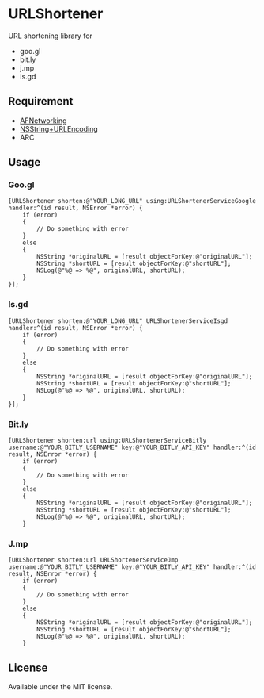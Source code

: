 # URLShortener

URL shortening library for

- goo.gl
- bit.ly
- j.mp
- is.gd

## Requirement

- [AFNetworking](https://github.com/AFNetworking/AFNetworking)
- [NSString+URLEncoding](http://oauth.googlecode.com/svn/code/obj-c/OAuthConsumer/)
- ARC

## Usage

### Goo.gl

	[URLShortener shorten:@"YOUR_LONG_URL" using:URLShortenerServiceGoogle handler:^(id result, NSError *error) {
		if (error)
		{
			// Do something with error
		}
		else
		{
			NSString *originalURL = [result objectForKey:@"originalURL"];
			NSString *shortURL = [result objectForKey:@"shortURL"];
			NSLog(@"%@ => %@", originalURL, shortURL);
		}
	}];
	
### Is.gd

	[URLShortener shorten:@"YOUR_LONG_URL" URLShortenerServiceIsgd handler:^(id result, NSError *error) {
		if (error)
		{
			// Do something with error
		}
		else
		{
			NSString *originalURL = [result objectForKey:@"originalURL"];
			NSString *shortURL = [result objectForKey:@"shortURL"];
			NSLog(@"%@ => %@", originalURL, shortURL);
		}
	}];	
	
	
### Bit.ly
	
	[URLShortener shorten:url using:URLShortenerServiceBitly username:@"YOUR_BITLY_USERNAME" key:@"YOUR_BITLY_API_KEY" handler:^(id result, NSError *error) {
		if (error)
		{
			// Do something with error
		}
		else
		{
			NSString *originalURL = [result objectForKey:@"originalURL"];
			NSString *shortURL = [result objectForKey:@"shortURL"];
			NSLog(@"%@ => %@", originalURL, shortURL);
		}
		
		
### J.mp
	
	[URLShortener shorten:url URLShortenerServiceJmp username:@"YOUR_BITLY_USERNAME" key:@"YOUR_BITLY_API_KEY" handler:^(id result, NSError *error) {
		if (error)
		{
			// Do something with error
		}
		else
		{
			NSString *originalURL = [result objectForKey:@"originalURL"];
			NSString *shortURL = [result objectForKey:@"shortURL"];
			NSLog(@"%@ => %@", originalURL, shortURL);
		}
		
## License

Available under the MIT license.